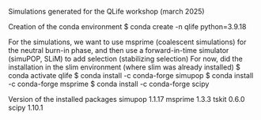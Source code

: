 Simulations generated for the QLife workshop (march 2025)

Creation of the conda environment
$ conda create -n qlife python=3.9.18

For the simulations, we want to use msprime (coalescent simulations) for the neutral burn-in phase, and then use a forward-in-time simulator (simuPOP, SLiM) to add selection (stabilizing selection)
For now, did the installation in the slim environment (where slim was already installed)
$ conda activate qlife
$ conda install -c conda-forge simupop
$ conda install -c conda-forge msprime
$ conda install -c conda-forge scipy

Version of the installed packages
simupop 1.1.17
msprime 1.3.3
tskit 0.6.0
scipy 1.10.1




